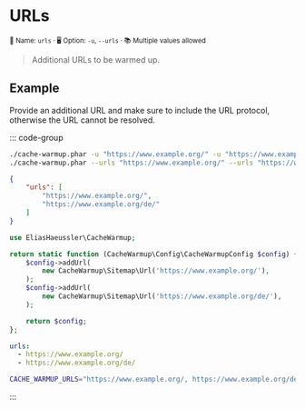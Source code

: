 # URLs <Badge type="tip" text="0.1.0+" />

<small>📝 Name: `urls` &middot; 🖥️ Option: `-u`, `--urls` &middot; 📚 Multiple values allowed</small>

> Additional URLs to be warmed up.

## Example

Provide an additional URL and make sure to include the URL
protocol, otherwise the URL cannot be resolved.

::: code-group

```bash [CLI]
./cache-warmup.phar -u "https://www.example.org/" -u "https://www.example.org/de/"
./cache-warmup.phar --urls "https://www.example.org/" --urls "https://www.example.org/de/"
```

```json [JSON]
{
    "urls": [
        "https://www.example.org/",
        "https://www.example.org/de/"
    ]
}
```

```php [PHP]
use EliasHaeussler\CacheWarmup;

return static function (CacheWarmup\Config\CacheWarmupConfig $config) {
    $config->addUrl(
        new CacheWarmup\Sitemap\Url('https://www.example.org/'),
    );
    $config->addUrl(
        new CacheWarmup\Sitemap\Url('https://www.example.org/de/'),
    );

    return $config;
};
```

```yaml [YAML]
urls:
  - https://www.example.org/
  - https://www.example.org/de/
```

```bash [.env]
CACHE_WARMUP_URLS="https://www.example.org/, https://www.example.org/de/"
```

:::
